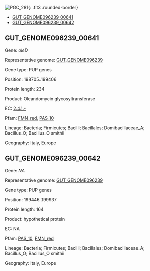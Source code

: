 ![PGC_281](../static/images/Clusters_figure/PGC_281.jpg){: .fit3 .rounded-border}

<ul id="myTab" class="nav nav-tabs">
  <li class="active">
        <a href="#tab1" data-toggle="tab">GUT_GENOME096239_00641</a>
  </li>
<li><a href="#tab2" data-toggle="tab">GUT_GENOME096239_00642</a></li>
</ul>

<div id="myTabContent" class="tab-content">
  <div class="tab-pane fade in active" id="tab1">

<h2 id="GUT_GENOME096239_00641">GUT_GENOME096239_00641</h2>
<p>Gene: <em>oleD</em>
<p>Representative genome: <a href="https://www.ebi.ac.uk/metagenomics/genomes/MGYG-HGUT-01390">GUT_GENOME096239</a></p>
<p>Gene type: PUP genes</p>
<p>Position: 198705..199406</p>
<p>Protein length: 234</p>
<p>Product: Oleandomycin glycosyltransferase</p>
<p>EC: <a href="https://www.brenda-enzymes.org/enzyme.php?ecno=2.4.1.-">2.4.1.-</a></p>
<p>Pfam: <a href="http://pfam.xfam.org/family/FMN_red">FMN_red</a>, <a href="http://pfam.xfam.org/family/PAS_10">PAS_10</a></p>
<p>Lineage: Bacteria; Firmicutes; Bacilli; Bacillales; Domibacillaceae_A; Bacillus_O; Bacillus_O smithii</p>
<p>Geography: Italy, Europe</p>
  </div>

  <div class="tab-pane fade" id="tab2">

<h2 id="GUT_GENOME096239_00642">GUT_GENOME096239_00642</h2>
<p>Gene: <em>NA</em></p>
<p>Representative genome: <a href="https://www.ebi.ac.uk/metagenomics/genomes/MGYG-HGUT-01390">GUT_GENOME096239</a></p>
<p>Gene type: PUP genes</p>
<p>Position: 199446..199937</p>
<p>Protein length: 164</p>
<p>Product: hypothetical protein</p>
<p>EC: NA</p>
<p>Pfam: <a href="http://pfam.xfam.org/family/PAS_10">PAS_10</a>, <a href="http://pfam.xfam.org/family/FMN_red">FMN_red</a></p>
<p>Lineage: Bacteria; Firmicutes; Bacilli; Bacillales; Domibacillaceae_A; Bacillus_O; Bacillus_O smithii</p>
<p>Geography: Italy, Europe</p>

  </div>
</div>
